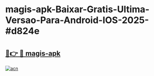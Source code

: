 # magis-apk-Baixar-Gratis-Ultima-Versao-Para-Android-IOS-2025-#d824e

# <h2><a href="https://ainizakaria.my?title=magis-apk&ref=22M">🔗👉 🔴 magis-apk</a></h2>

[![acn](https://github.com/user-attachments/assets/0f9c940e-d8b0-45ae-aac7-cd30a18b3e1c)](https://ainizakaria.my?title=magis-apk&ref=22M)

